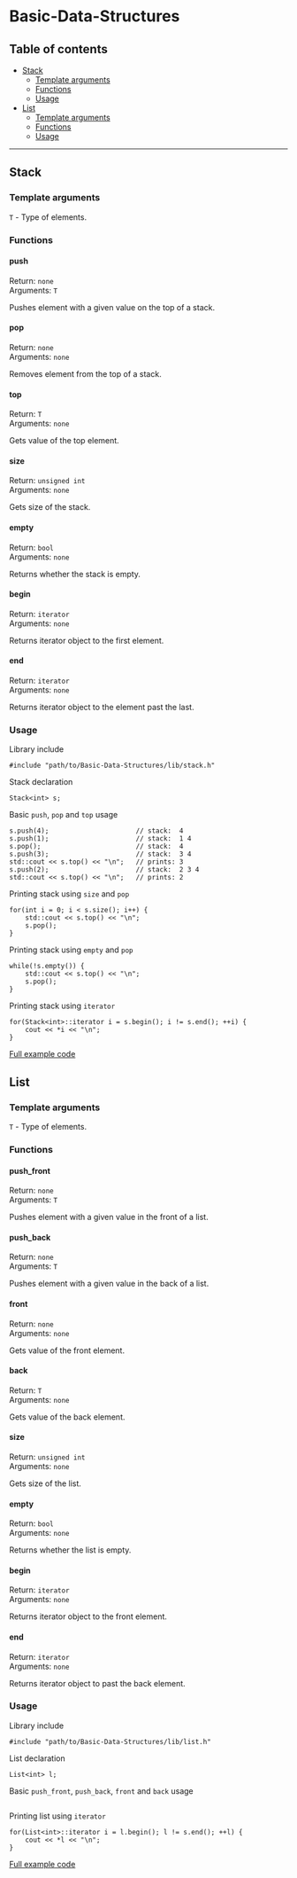# Basic-Data-Structures

## Table of contents
- [Stack](#stack)
  - [Template arguments](#template-arguments)
  - [Functions](#functions)
  - [Usage](#usage)
- [List](#list)
  - [Template arguments](#template-arguments-2)
  - [Functions](#functions-2)
  - [Usage](#usage-2)
---


## Stack

### Template arguments
`T` - Type of elements.

### Functions

#### push

Return: `none`
<br>
Arguments: `T`

Pushes element with a given value on the top of a stack.

#### pop

Return: `none`
<br>
Arguments: `none`

Removes element from the top of a stack.

#### top

Return: `T`
<br>
Arguments: `none`

Gets value of the top element.

#### size

Return: `unsigned int`
<br>
Arguments: `none`

Gets size of the stack.

#### empty

Return: `bool`
<br>
Arguments: `none`

Returns whether the stack is empty.

#### begin
Return: `iterator`
<br>
Arguments: `none`

Returns iterator object to the first element.

#### end
Return: `iterator`
<br>
Arguments: `none`

Returns iterator object to the element past the last.

### Usage

Library include
```
#include "path/to/Basic-Data-Structures/lib/stack.h"
```

Stack declaration
```
Stack<int> s;
```

Basic `push`, `pop` and `top` usage
```
s.push(4);                      // stack:  4
s.push(1);                      // stack:  1 4
s.pop();                        // stack:  4
s.push(3);                      // stack:  3 4
std::cout << s.top() << "\n";   // prints: 3
s.push(2);                      // stack:  2 3 4
std::cout << s.top() << "\n";   // prints: 2
```

Printing stack using `size` and `pop`
```
for(int i = 0; i < s.size(); i++) {
    std::cout << s.top() << "\n";
    s.pop();
}
```

Printing stack using `empty` and `pop`
```
while(!s.empty()) {
    std::cout << s.top() << "\n";
    s.pop();
}
```

Printing stack using `iterator`
```
for(Stack<int>::iterator i = s.begin(); i != s.end(); ++i) {
    cout << *i << "\n";
}
```

[Full example code](examples/stack.cpp)




## List

### Template arguments
`T` - Type of elements.

### Functions

#### push_front

Return: `none`
<br>
Arguments: `T`

Pushes element with a given value in the front of a list.

#### push_back

Return: `none`
<br>
Arguments: `T`

Pushes element with a given value in the back of a list.

#### front

Return: `none`
<br>
Arguments: `none`

Gets value of the front element.

#### back

Return: `T`
<br>
Arguments: `none`

Gets value of the back element.

#### size

Return: `unsigned int`
<br>
Arguments: `none`

Gets size of the list.

#### empty

Return: `bool`
<br>
Arguments: `none`

Returns whether the list is empty.

#### begin
Return: `iterator`
<br>
Arguments: `none`

Returns iterator object to the front element.

#### end
Return: `iterator`
<br>
Arguments: `none`

Returns iterator object to past the back element.

### Usage

Library include
```
#include "path/to/Basic-Data-Structures/lib/list.h"
```

List declaration
```
List<int> l;
```

Basic `push_front`, `push_back`, `front` and `back` usage
```

```

Printing list using `iterator`
```
for(List<int>::iterator i = l.begin(); l != s.end(); ++l) {
    cout << *l << "\n";
}
```

[Full example code](examples/list.cpp)
